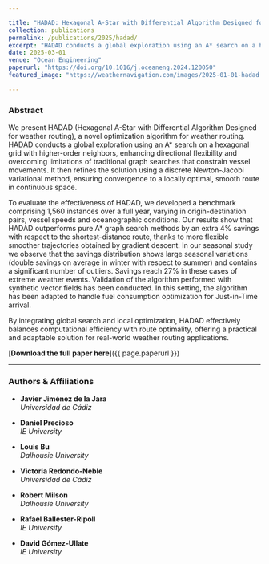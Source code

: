 ```yaml
---

title: "HADAD: Hexagonal A-Star with Differential Algorithm Designed for weather routing"
collection: publications
permalink: /publications/2025/hadad/
excerpt: "HADAD conducts a global exploration using an A* search on a hexagonal grid with higher-order neighbors, then refines the solution using a discrete Newton-Jacobi variational method."
date: 2025-03-01
venue: "Ocean Engineering"
paperurl: "https://doi.org/10.1016/j.oceaneng.2024.120050"
featured_image: "https://weathernavigation.com/images/2025-01-01-hadad.jpg"

---
```


### Abstract

We present HADAD (Hexagonal A-Star with Differential Algorithm Designed for weather routing), a novel optimization algorithm for weather routing. HADAD conducts a global exploration using an A* search on a hexagonal grid with higher-order neighbors, enhancing directional flexibility and overcoming limitations of traditional graph searches that constrain vessel movements. It then refines the solution using a discrete Newton-Jacobi variational method, ensuring convergence to a locally optimal, smooth route in continuous space.

To evaluate the effectiveness of HADAD, we developed a benchmark comprising 1,560 instances over a full year, varying in origin-destination pairs, vessel speeds and oceanographic conditions. Our results show that HADAD outperforms pure A* graph search methods by an extra 4% savings with respect to the shortest-distance route, thanks to more flexible smoother trajectories obtained by gradient descent. In our seasonal study we observe that the savings distribution shows large seasonal variations (double savings on average in winter with respect to summer) and contains a significant number of outliers. Savings reach 27% in these cases of extreme weather events. Validation of the algorithm performed with synthetic vector fields has been conducted. In this setting, the algorithm has been adapted to handle fuel consumption optimization for Just-in-Time arrival.

By integrating global search and local optimization, HADAD effectively balances computational efficiency with route optimality, offering a practical and adaptable solution for real-world weather routing applications.

[**Download the full paper here**]({{ page.paperurl }})

---

### Authors & Affiliations

- **Javier Jiménez de la Jara**  
  _Universidad de Cádiz_

- **Daniel Precioso**  
  _IE University_

- **Louis Bu**  
  _Dalhousie University_

- **Victoria Redondo-Neble**  
  _Universidad de Cádiz_

- **Robert Milson**  
  _Dalhousie University_

- **Rafael Ballester-Ripoll**  
  _IE University_

- **David Gómez-Ullate**  
  _IE University_

